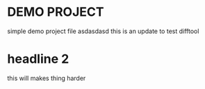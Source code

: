 # DEMO PROJECT
simple demo project file
asdasdasd
this is an update to test difftool
# headline 2
this will makes thing harder

